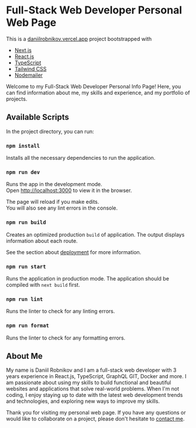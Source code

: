 # Full-Stack Web Developer Personal Web Page

This is a [daniilrobnikov.vercel.app](https://daniilrobnikov.vercel.app/) project bootstrapped with

- [Next.js](https://nextjs.org)
- [React.js](https://reactjs.org)
- [TypeScript](https://www.typescriptlang.org/)
- [Tailwind CSS](https://tailwindcss.com)
- [Nodemailer](https://nodemailer.com/about/)

Welcome to my Full-Stack Web Developer Personal Info Page! Here, you can find information about me, my skills and experience, and my portfolio of projects.

## Available Scripts

In the project directory, you can run:

### `npm install`

Installs all the necessary dependencies to run the application.

### `npm run dev`

Runs the app in the development mode.\
Open [http://localhost:3000](http://localhost:3000) to view it in the browser.

The page will reload if you make edits.\
You will also see any lint errors in the console.

### `npm run build`

Creates an optimized production `build` of application. The output displays information about each route.

See the section about [deployment](https://nextjs.org/docs/deployment#managed-nextjs-with-vercel) for more information.

### `npm run start`

Runs the application in production mode. The application should be compiled with `next build` first.

### `npm run lint`

Runs the linter to check for any linting errors.

### `npm run format`

Runs the linter to check for any formatting errors.

## About Me

My name is Daniil Robnikov and I am a full-stack web developer with 3 years experience in React.js, TypeScript, GraphQL GIT, Docker and more. I am passionate about using my skills to build functional and beautiful websites and applications that solve real-world problems. When I'm not coding, I enjoy staying up to date with the latest web development trends and technologies, and exploring new ways to improve my skills.

Thank you for visiting my personal web page. If you have any questions or would like to collaborate on a project, please don't hesitate to [contact me](https://daniilrobnikov.vercel.app/#contact).
